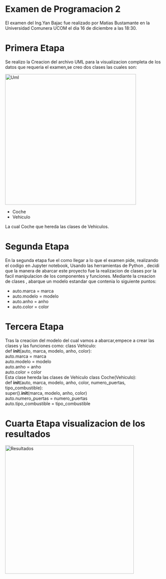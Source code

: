 # Examen de Programacion 2

El examen del Ing.Yan Bajac fue realizado por Matias Bustamante en la Universidad Comunera UCOM el dia 16 de diciembre a las 18:30.

# Primera Etapa

Se realizo la Creacion del archivo UML para la visualizacion completa de los datos que requeria el examen,se creo dos clases las cuales son:

<img width="422" alt="Uml" src="https://github.com/user-attachments/assets/3c53bce9-8514-4486-a945-147f16fdd81c" />


<ul>
<li> Coche</li>
<li> Vehiculo</li>
</ul>
La cual Coche que hereda las clases de Vehiculos.

# Segunda Etapa

En la segunda etapa fue el como llegar a lo que el examen pide, realizando el codigo en Jupyter notebook, Usando las herramientas de Python , decidi que la manera de abarcar este proyecto fue la realizacion de clases por la facil manipulacion de los componentes y funciones.
Mediante la creacion de clases , abarque un modelo estandar que contenia lo siguiente puntos:
<ul> 
<li>auto.marca = marca</li>
    <li>    auto.modelo = modelo </li>
        <li>auto.anho = anho </li>
       <li> auto.color = color </li>
</ul>

# Tercera Etapa
Tras la creacion del modelo del cual vamos a abarcar,empece a  crear las clases y las funciones como:
 class Vehiculo: <br>
  def __init__(auto, marca, modelo, anho, color):<br>
        auto.marca = marca<br>
        auto.modelo = modelo<br>
        auto.anho = anho<br>
        auto.color = color<br>
Esta clase hereda las clases de Vehiculo
class Coche(Vehiculo):<br>
  def __init__(auto, marca, modelo, anho, color, numero_puertas, tipo_combustible):<br>
  super().__init__(marca, modelo, anho, color)<br>
  auto.numero_puertas = numero_puertas<br>
  auto.tipo_combustible = tipo_combustible<br>

# Cuarta Etapa visualizacion de los resultados

<img width="415" alt="Resultados" src="https://github.com/user-attachments/assets/50ace7cf-02ce-4197-bf21-020a5c130428" />




